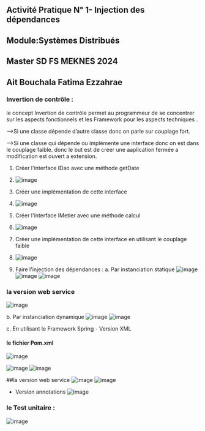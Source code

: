 ## Activité Pratique N° 1- Injection des dépendances

## Module:Systèmes Distribués

## Master SD FS MEKNES 2024

## Ait Bouchala Fatima Ezzahrae

### Invertion de contrôle :
le concept Invertion de contrôle permet au programmeur de  se concentrer sur les aspects fonctionnels  et les Framework pour les aspects techniques .

-->Si une classe dépende d’autre classe donc on parle sur couplage fort.

-->Si une classe qui dépende  ou implémente une interface donc on est dans le couplage faible. donc le but est de creer une aaplication fermée a modification est ouvert  a extension. 


1. Créer l'interface IDao avec une méthode getDate
2. ![image](https://github.com/2001fatimaezzahrae/AIT-BOUCHALA-FATIMA-EZZAHRAE/assets/152180866/a40e2811-1145-4bc5-b555-a7b5c5f45b45)

3. Créer une implémentation de cette interface
4. ![image](https://github.com/2001fatimaezzahrae/AIT-BOUCHALA-FATIMA-EZZAHRAE/assets/152180866/dae323d1-1c5c-4797-a1eb-f58d2288e075)

5. Créer l'interface IMetier avec une méthode calcul
6. ![image](https://github.com/2001fatimaezzahrae/AIT-BOUCHALA-FATIMA-EZZAHRAE/assets/152180866/5901bd0c-d237-4971-a2d4-65ae892d198f)

7. Créer une implémentation de cette interface en utilisant le couplage faible
8. ![image](https://github.com/2001fatimaezzahrae/AIT-BOUCHALA-FATIMA-EZZAHRAE/assets/152180866/df5cf76d-50c0-4ea3-a304-d7c29e7961b1)

9. Faire l'injection des dépendances :
  a. Par instanciation statique
![image](https://github.com/2001fatimaezzahrae/AIT-BOUCHALA-FATIMA-EZZAHRAE/assets/152180866/29da8090-c68a-4cb7-b77e-945a6577e040)
![image](https://github.com/2001fatimaezzahrae/AIT-BOUCHALA-FATIMA-EZZAHRAE/assets/152180866/654e0350-3c5a-4e72-a2ef-68c979286eb1)
![image](https://github.com/2001fatimaezzahrae/AIT-BOUCHALA-FATIMA-EZZAHRAE/assets/152180866/00c67b11-c404-422e-9e77-2c218617a2ec)


### la version  web service
![image](https://github.com/2001fatimaezzahrae/AIT-BOUCHALA-FATIMA-EZZAHRAE/assets/152180866/0ae05f4d-4105-4e26-b279-34f7a7418fd9)


  b. Par instanciation dynamique
  ![image](https://github.com/2001fatimaezzahrae/AIT-BOUCHALA-FATIMA-EZZAHRAE/assets/152180866/7e080e13-23f6-4b1d-b18f-9ba824ed470d)
  ![image](https://github.com/2001fatimaezzahrae/AIT-BOUCHALA-FATIMA-EZZAHRAE/assets/152180866/ab9456e1-509e-423e-8ff4-c96df6c079cb)


  c. En utilisant le Framework Spring
       - Version XML

              
  #### le fichier Pom.xml
  ![image](https://github.com/2001fatimaezzahrae/AIT-BOUCHALA-FATIMA-EZZAHRAE/assets/152180866/7516d29e-6e02-4f97-b846-14f74e593b9b)

  
  ![image](https://github.com/2001fatimaezzahrae/AIT-BOUCHALA-FATIMA-EZZAHRAE/assets/152180866/8ed01846-c7cb-4f39-b68b-6a22a3e079ea)
  ![image](https://github.com/2001fatimaezzahrae/AIT-BOUCHALA-FATIMA-EZZAHRAE/assets/152180866/f1cf1878-6538-4d94-8dca-e460c36f3efd)
  
##la version web service 
![image](https://github.com/2001fatimaezzahrae/AIT-BOUCHALA-FATIMA-EZZAHRAE/assets/152180866/80b8bf4c-1ec5-4a40-8e3c-c0f72d8c8016)
![image](https://github.com/2001fatimaezzahrae/AIT-BOUCHALA-FATIMA-EZZAHRAE/assets/152180866/37369cfd-765d-40af-87bc-101a288131ac)


- Version annotations
![image](https://github.com/2001fatimaezzahrae/AIT-BOUCHALA-FATIMA-EZZAHRAE/assets/152180866/48a3456f-e2bb-40a6-8619-67a23ea5f76b)

### le Test unitaire :
![image](https://github.com/2001fatimaezzahrae/AIT-BOUCHALA-FATIMA-EZZAHRAE/assets/152180866/2d779444-398e-4c21-b0a2-44aa2db29598)


 







      
    




       


